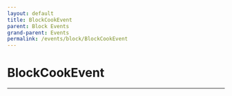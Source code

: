 ```yaml
---
layout: default
title: BlockCookEvent
parent: Block Events
grand-parent: Events
permalink: /events/block/BlockCookEvent
---
```


# BlockCookEvent

---
